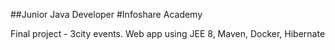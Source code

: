 ##Junior Java Developer
#Infoshare Academy

Final project - 3city events. Web app using JEE 8, Maven, Docker, Hibernate
